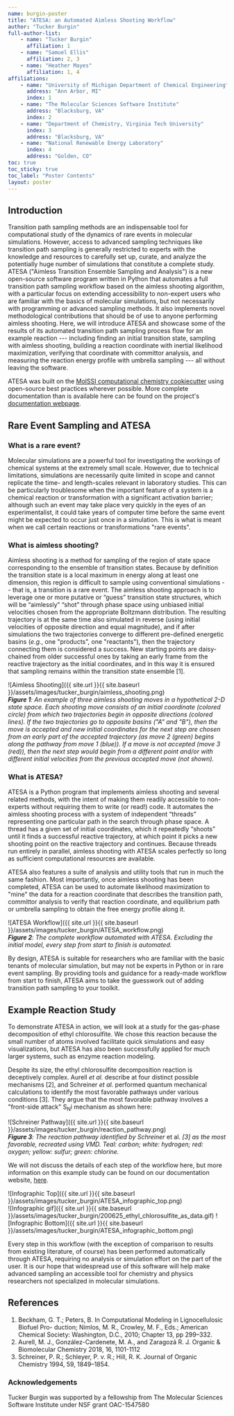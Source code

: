 ```yaml
---
name: burgin-poster
title: "ATESA: an Automated Aimless Shooting Workflow"
author: "Tucker Burgin"
full-author-list:
    - name: "Tucker Burgin"
      affiliation: 1
    - name: "Samuel Ellis"
      affiliation: 2, 3
    - name: "Heather Mayes"
      affiliation: 1, 4
affiliations:
    - name: "University of Michigan Department of Chemical Engineering"
      address: "Ann Arbor, MI"
      index: 1
    - name: "The Molecular Sciences Software Institute"
      address: "Blacksburg, VA"
      index: 2
    - name: "Department of Chemistry, Virginia Tech University"
      index: 3
      address: "Blacksburg, VA"
    - name: "National Renewable Energy Laboratory"
      index: 4
      address: "Golden, CO"
toc: true
toc_sticky: true
toc_label: "Poster Contents"
layout: poster
---
```


## Introduction

Transition path sampling methods are an indispensable tool for computational study of the dynamics of rare events in molecular simulations. However, access to advanced sampling techniques like transition path sampling is generally restricted to experts with the knowledge and resources to carefully set up, curate, and analyze the potentially huge number of simulations that constitute a complete study. ATESA ("Aimless Transition Ensemble Sampling and Analysis") is a new open-source software program written in Python that automates a full transition path sampling workflow based on the aimless shooting algorithm, with a particular focus on extending accessibility to non-expert users who are familiar with the basics of molecular simulations, but not necessarily with programming or advanced sampling methods. It also implements novel methodological contributions that should be of use to anyone performing aimless shooting. Here, we will introduce ATESA and showcase some of the results of its automated transition path sampling process flow for an example reaction --- including finding an initial transition state, sampling with aimless shooting, building a reaction coordinate with inertial likelihood maximization, verifying that coordinate with committor analysis, and measuring the reaction energy profile with umbrella sampling --- all without leaving the software.

ATESA was built on the [MolSSI computational chemistry cookiecutter](https://github.com/MolSSI/cookiecutter-cms) using open-source best practices wherever possible. More complete documentation than is available here can be found on the project's [documentation webpage](https://atesa.readthedocs.io/en/latest/).

## Rare Event Sampling and ATESA

### What is a rare event?

Molecular simulations are a powerful tool for investigating the workings of chemical systems at the extremely small scale. However, due to technical limitations, simulations are necessarily quite limited in scope and cannot replicate the time- and length-scales relevant in laboratory studies. This can be particularly troublesome when the important feature of a system is a chemical reaction or transformation with a significant activation barrier; although such an event may take place very quickly in the eyes of an experimentalist, it could take years of computer time before the same event might be expected to occur just once in a simulation. This is what is meant when we call certain reactions or transformations "rare events".

### What is aimless shooting?

Aimless shooting is a method for sampling of the region of state space corresponding to the ensemble of transition states. Because by definition the transition state is a local maximum in energy along at least one dimension, this region is difficult to sample using conventional simulations -- that is, a transition is a rare event. The aimless shooting approach is to leverage one or more putative or “guess” transition state structures, which will be “aimlessly” “shot” through phase space using unbiased initial velocities chosen from the appropriate Boltzmann distribution. The resulting trajectory is at the same time also simulated in reverse (using initial velocities of opposite direction and equal magnitude), and if after simulations the two trajectories converge to different pre-defined energetic basins (*e.g.*, one "products", one "reactants"), then the trajectory connecting them is considered a success. New starting points are daisy-chained from older successful ones by taking an early frame from the reactive trajectory as the initial coordinates, and in this way it is ensured that sampling remains within the transition state ensemble [1].

![Aimless Shooting]({{ site.url }}{{ site.baseurl }}/assets/images/tucker_burgin/aimless_shooting.png)  
***Figure 1**: An example of three aimless shooting moves in a hypothetical 2-D state space. Each shooting move consists of an initial coordinate (colored circle) from which two trajectories begin in opposite directions (colored lines). If the two trajectories go to opposite basins ("A" and "B"), then the move is accepted and new initial coordinates for the next step are chosen from an early part of the accepted trajectory (as move 2 (green) begins along the pathway from move 1 (blue)). If a move is not accepted (move 3 (red)), then the next step would begin from a different point and/or with different initial velocities from the previous accepted move (not shown).*

### What is ATESA?

ATESA is a Python program that implements aimless shooting and several related methods, with the intent of making them readily accessible to non-experts without requiring them to write (or read!) code. It automates the aimless shooting process with a system of independent “threads” representing one particular path in the search through phase space. A thread has a given set of initial coordinates, which it repeatedly “shoots” until it finds a successful reactive trajectory, at which point it picks a new shooting point on the reactive trajectory and continues. Because threads run entirely in parallel, aimless shooting with ATESA scales perfectly so long as sufficient computational resources are available.

ATESA also features a suite of analysis and utility tools that run in much the same fashion. Most importantly, once aimless shooting has been completed, ATESA can be used to automate likelihood maximization to "mine" the data for a reaction coordinate that describes the transition path, committor analysis to verify that reaction coordinate, and equilibrium path or umbrella sampling to obtain the free energy profile along it.

![ATESA Workflow]({{ site.url }}{{ site.baseurl }}/assets/images/tucker_burgin/ATESA_workflow.png)  
***Figure 2**: The complete workflow automated with ATESA. Excluding the initial model, every step from start to finish is automated.*

By design, ATESA is suitable for researchers who are familiar with the basic tenants of molecular simulation, but may not be experts in Python or in rare event sampling. By providing tools and guidance for a ready-made workflow from start to finish, ATESA aims to take the guesswork out of adding transition path sampling to your toolkit.

## Example Reaction Study

To demonstrate ATESA in action, we will look at a study for the gas-phase decomposition of ethyl chlorosulfite. We chose this reaction because the small number of atoms involved facilitate quick simulations and easy visualizations, but ATESA has also been successfully applied for much larger systems, such as enzyme reaction modeling.

Despite its size, the ethyl chlorosulfite decomposition reaction is deceptively complex. Aurell *et al.* describe at four distinct possible mechanisms [2], and Schreiner *et al.* performed quantum mechanical calculations to identify the most favorable pathways under various conditions [3]. They argue that the most favorable pathway involves a "front-side attack" S<sub>N</sub>i mechanism as shown here:

![Schreiner Pathway]({{ site.url }}{{ site.baseurl }}/assets/images/tucker_burgin/reaction_pathway.png)  
***Figure 3**: The reaction pathway identified by Schreiner* et al. *[3] as the most favorable, recreated using VMD. Teal: carbon; white: hydrogen; red: oxygen; yellow: sulfur; green: chlorine.*

We will not discuss the details of each step of the workflow here, but more information on this example study can be found on our documentation website, [here](https://atesa.readthedocs.io/en/latest/example_study.html).

![Infographic Top]({{ site.url }}{{ site.baseurl }}/assets/images/tucker_burgin/ATESA_infographic_top.png)  
![Infographic gif]({{ site.url }}{{ site.baseurl }}/assets/images/tucker_burgin/200625_ethyl_chlorosulfite_as_data.gif)
![Infographic Bottom]({{ site.url }}{{ site.baseurl }}/assets/images/tucker_burgin/ATESA_infographic_bottom.png)

Every step in this workflow (with the exception of comparison to results from existing literature, of course) has been performed automatically through ATESA, requiring no analysis or simulation effort on the part of the user. It is our hope that widespread use of this software will help make advanced sampling an accessible tool for chemistry and physics researchers not specialized in molecular simulations.

## References
1. Beckham, G. T.; Peters, B. In Computational Modeling in Lignocellulosic Biofuel Pro- duction; Nimlos, M. R., Crowley, M. F., Eds.; American Chemical Society: Washington, D.C., 2010; Chapter 13, pp 299–332.
2. Aurell, M. J., González-Cardenete, M. A., and Zaragozá R. J. Organic & Biomolecular Chemistry 2018, 16, 1101-1112
3. Schreiner, P. R.; Schleyer, P. v. R.; Hill, R. K. Journal of Organic Chemistry 1994, 59, 1849–1854.

### Acknowledgements

Tucker Burgin was supported by a fellowship from The Molecular Sciences Software Institute under NSF grant OAC-1547580
